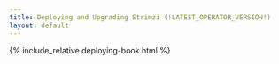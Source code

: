 ```yaml
---
title: Deploying and Upgrading Strimzi (!LATEST_OPERATOR_VERSION!)
layout: default
---
```


{% include_relative deploying-book.html %}
